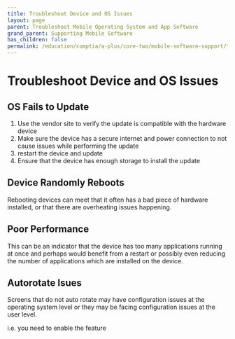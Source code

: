 ```yaml
---
title: Troubleshoot Device and OS Issues
layout: page
parent: Troubleshoot Mobile Operating System and App Software
grand_parent: Supporting Mobile Software
has_children: false
permalink: /education/comptia/a-plus/core-two/mobile-software-support/troubleshooting/software/os/
---
```


# Troubleshoot Device and OS Issues

## OS Fails to Update

1. Use the vendor site to verify the update is compatible with the hardware device
2. Make sure the device has a secure internet and power connection to not cause issues while performing the update
3. restart the device and update
4. Ensure that the device has enough storage to install the update

## Device Randomly Reboots

Rebooting devices can meet that it often has a bad piece of hardware installed, or that there are overheating issues happening.

## Poor Performance

This can be an indicator that the device has too many applications running at once and perhaps would benefit from a restart or possibly even reducing the number of applications which are installed on the device.

## Autorotate Isues

Screens that do not auto rotate may have configuration issues at the operating system level or they may be facing configuration issues at the user level.

i.e. you need to enable the feature